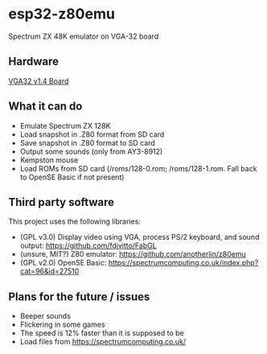# esp32-z80emu
Spectrum ZX 48K emulator on VGA-32 board

## Hardware
[VGA32 v1.4 Board](http://www.lilygo.cn/prod_view.aspx?TypeId=50033&Id=1083)

## What it can do
* Emulate Spectrum ZX 128K
* Load snapshot in .Z80 format from SD card
* Save snapshot in .Z80 format to SD card
* Output some sounds (only from AY3-8912)
* Kempston mouse
* Load ROMs from SD card (/roms/128-0.rom; /roms/128-1.rom. Fall back to OpenSE Basic if not present)

## Third party software
This project uses the following libraries:
* (GPL v3.0) Display video using VGA, process PS/2 keyboard, and sound output: https://github.com/fdivitto/FabGL
* (unsure, MIT?) Z80 emulator: https://github.com/anotherlin/z80emu
* (GPL v2.0) OpenSE Basic: https://spectrumcomputing.co.uk/index.php?cat=96&id=27510

## Plans for the future / issues
* Beeper sounds
* Flickering in some games
* The speed is 12% faster than it is supposed to be
* Load files from https://spectrumcomputing.co.uk/
